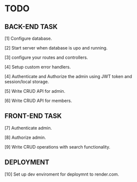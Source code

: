 # TODO

## BACK-END TASK

[1] Configure database.

[2] Start server when database is upo and running.

[3] configure your routes and controllers.

[4] Setup custom error handlers.

[4] Authenticate and Authorize the admin using JWT token and session/local storage.

[5] Write CRUD API for admin.

[6] Write CRUD API for members.

## FRONT-END TASK

[7] Authenticate admin.

[8] Authorize admin.

[9] Write CRUD operations with search functionality.

## DEPLOYMENT

[10] Set up dev enviroment for deploymnt to render.com.
